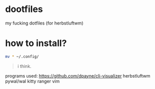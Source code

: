 # dootfiles
my fucking dotfiles (for herbstluftwm)

# how to install?
```zsh
mv * ~/.config/
```

> i think.

programs used:
https://github.com/dpayne/cli-visualizer
herbstluftwm
pywal/wal
kitty
ranger
vim
